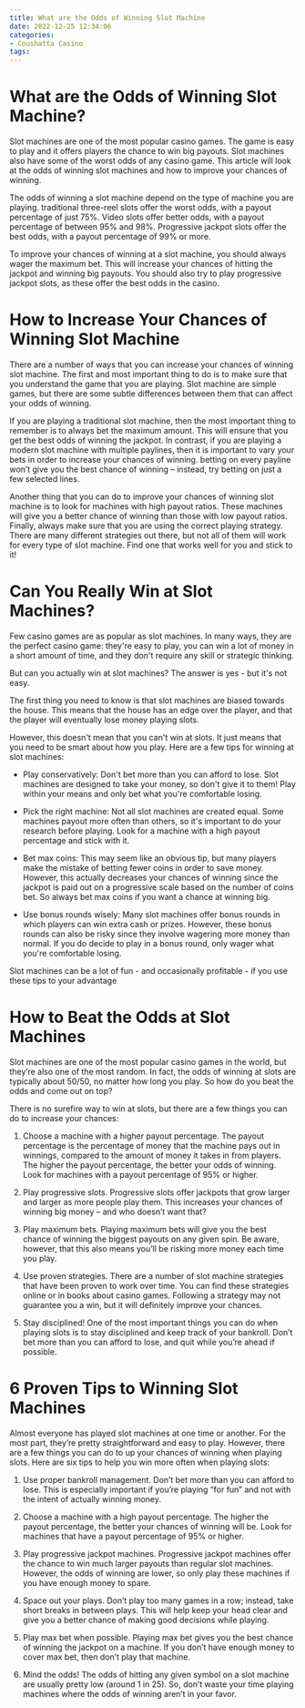 ```yaml
---
title: What are the Odds of Winning Slot Machine
date: 2022-12-25 12:34:06
categories:
- Coushatta Casino
tags:
---
```



#  What are the Odds of Winning Slot Machine?

Slot machines are one of the most popular casino games. The game is easy to play and it offers players the chance to win big payouts. Slot machines also have some of the worst odds of any casino game. This article will look at the odds of winning slot machines and how to improve your chances of winning.

The odds of winning a slot machine depend on the type of machine you are playing. traditional three-reel slots offer the worst odds, with a payout percentage of just 75%. Video slots offer better odds, with a payout percentage of between 95% and 98%. Progressive jackpot slots offer the best odds, with a payout percentage of 99% or more.

To improve your chances of winning at a slot machine, you should always wager the maximum bet. This will increase your chances of hitting the jackpot and winning big payouts. You should also try to play progressive jackpot slots, as these offer the best odds in the casino.

#  How to Increase Your Chances of Winning Slot Machine 

There are a number of ways that you can increase your chances of winning slot machine. The first and most important thing to do is to make sure that you understand the game that you are playing. Slot machine are simple games, but there are some subtle differences between them that can affect your odds of winning. 

If you are playing a traditional slot machine, then the most important thing to remember is to always bet the maximum amount. This will ensure that you get the best odds of winning the jackpot. In contrast, if you are playing a modern slot machine with multiple paylines, then it is important to vary your bets in order to increase your chances of winning. betting on every payline won’t give you the best chance of winning – instead, try betting on just a few selected lines. 

Another thing that you can do to improve your chances of winning slot machine is to look for machines with high payout ratios. These machines will give you a better chance of winning than those with low payout ratios. Finally, always make sure that you are using the correct playing strategy. There are many different strategies out there, but not all of them will work for every type of slot machine. Find one that works well for you and stick to it!

#  Can You Really Win at Slot Machines? 

Few casino games are as popular as slot machines. In many ways, they are the perfect casino game: they're easy to play, you can win a lot of money in a short amount of time, and they don't require any skill or strategic thinking.

But can you actually win at slot machines? The answer is yes - but it's not easy.

The first thing you need to know is that slot machines are biased towards the house. This means that the house has an edge over the player, and that the player will eventually lose money playing slots.

However, this doesn't mean that you can't win at slots. It just means that you need to be smart about how you play. Here are a few tips for winning at slot machines:

- Play conservatively: Don't bet more than you can afford to lose. Slot machines are designed to take your money, so don't give it to them! Play within your means and only bet what you're comfortable losing.

- Pick the right machine: Not all slot machines are created equal. Some machines payout more often than others, so it's important to do your research before playing. Look for a machine with a high payout percentage and stick with it.

- Bet max coins: This may seem like an obvious tip, but many players make the mistake of betting fewer coins in order to save money. However, this actually decreases your chances of winning since the jackpot is paid out on a progressive scale based on the number of coins bet. So always bet max coins if you want a chance at winning big.

- Use bonus rounds wisely: Many slot machines offer bonus rounds in which players can win extra cash or prizes. However, these bonus rounds can also be risky since they involve wagering more money than normal. If you do decide to play in a bonus round, only wager what you're comfortable losing.


Slot machines can be a lot of fun - and occasionally profitable - if you use these tips to your advantage

#  How to Beat the Odds at Slot Machines

Slot machines are one of the most popular casino games in the world, but they’re also one of the most random. In fact, the odds of winning at slots are typically about 50/50, no matter how long you play. So how do you beat the odds and come out on top?

There is no surefire way to win at slots, but there are a few things you can do to increase your chances:

1. Choose a machine with a higher payout percentage. The payout percentage is the percentage of money that the machine pays out in winnings, compared to the amount of money it takes in from players. The higher the payout percentage, the better your odds of winning. Look for machines with a payout percentage of 95% or higher.

2. Play progressive slots. Progressive slots offer jackpots that grow larger and larger as more people play them. This increases your chances of winning big money – and who doesn’t want that?

3. Play maximum bets. Playing maximum bets will give you the best chance of winning the biggest payouts on any given spin. Be aware, however, that this also means you’ll be risking more money each time you play.

4. Use proven strategies. There are a number of slot machine strategies that have been proven to work over time. You can find these strategies online or in books about casino games. Following a strategy may not guarantee you a win, but it will definitely improve your chances.

5. Stay disciplined! One of the most important things you can do when playing slots is to stay disciplined and keep track of your bankroll. Don’t bet more than you can afford to lose, and quit while you’re ahead if possible.

#  6 Proven Tips to Winning Slot Machines

Almost everyone has played slot machines at one time or another. For the most part, they’re pretty straightforward and easy to play. However, there are a few things you can do to up your chances of winning when playing slots. Here are six tips to help you win more often when playing slots:

1) Use proper bankroll management. Don’t bet more than you can afford to lose. This is especially important if you’re playing “for fun” and not with the intent of actually winning money.

2) Choose a machine with a high payout percentage. The higher the payout percentage, the better your chances of winning will be. Look for machines that have a payout percentage of 95% or higher.

3) Play progressive jackpot machines. Progressive jackpot machines offer the chance to win much larger payouts than regular slot machines. However, the odds of winning are lower, so only play these machines if you have enough money to spare.

4) Space out your plays. Don’t play too many games in a row; instead, take short breaks in between plays. This will help keep your head clear and give you a better chance of making good decisions while playing.

5) Play max bet when possible. Playing max bet gives you the best chance of winning the jackpot on a machine. If you don’t have enough money to cover max bet, then don’t play that machine.

6) Mind the odds! The odds of hitting any given symbol on a slot machine are usually pretty low (around 1 in 25). So, don’t waste your time playing machines where the odds of winning aren’t in your favor.